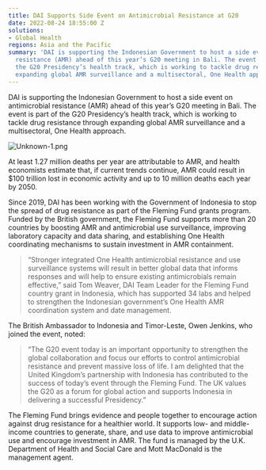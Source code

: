 ```yaml
---
title: DAI Supports Side Event on Antimicrobial Resistance at G20
date: 2022-08-24 18:55:00 Z
solutions:
- Global Health
regions: Asia and the Pacific
summary: 'DAI is supporting the Indonesian Government to host a side event on antimicrobial
  resistance (AMR) ahead of this year’s G20 meeting in Bali. The event is part of
  the G20 Presidency’s health track, which is working to tackle drug resistance through
  expanding global AMR surveillance and a multisectoral, One Health approach. '
---
```


DAI is supporting the Indonesian Government to host a side event on antimicrobial resistance (AMR) ahead of this year’s G20 meeting in Bali. The event is part of the G20 Presidency’s health track, which is working to tackle drug resistance through expanding global AMR surveillance and a multisectoral, One Health approach. 

![Unknown-1.png](/uploads/Unknown-1.png)

At least 1.27 million deaths per year are attributable to AMR, and health economists estimate that, if current trends continue, AMR could result in $100 trillion lost in economic activity and up to 10 million deaths each year by 2050.

Since 2019, DAI has been working with the Government of Indonesia to stop the spread of drug resistance as part of the Fleming Fund grants program. Funded by the British government, the Fleming Fund supports more than 20 countries by boosting AMR and antimicrobial use surveillance, improving laboratory capacity and data sharing, and establishing One Health coordinating mechanisms to sustain investment in AMR containment. 

> “Stronger integrated One Health antimicrobial resistance and use surveillance systems will result in better global data that informs responses and will help to ensure existing antimicrobials remain effective,” said Tom Weaver, DAI Team Leader for the Fleming Fund country grant in Indonesia, which has supported 34 labs and helped to strengthen the Indonesian government’s One Health AMR coordination system and date management.

The British Ambassador to Indonesia and Timor-Leste, Owen Jenkins, who joined the event, noted: 

> “The G20 event today is an important opportunity to strengthen the global collaboration and focus our efforts to control antimicrobial resistance and prevent massive loss of life. I am delighted that the United Kingdom’s partnership with Indonesia has contributed to the success of today’s event through the Fleming Fund. The UK values the G20 as a forum for global action and supports Indonesia in delivering a successful Presidency.” 

The Fleming Fund brings evidence and people together to encourage action against drug resistance for a healthier world. It supports low- and middle-income countries to generate, share, and use data to improve antimicrobial use and encourage investment in AMR. The fund is managed by the U.K. Department of Health and Social Care and Mott MacDonald is the management agent. 
